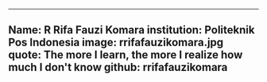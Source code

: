 ---
Name: R Rifa Fauzi Komara
institution: Politeknik Pos Indonesia
image: rrifafauzikomara.jpg
quote: The more I learn, the more I realize how much I don't know
github: rrifafauzikomara
------
